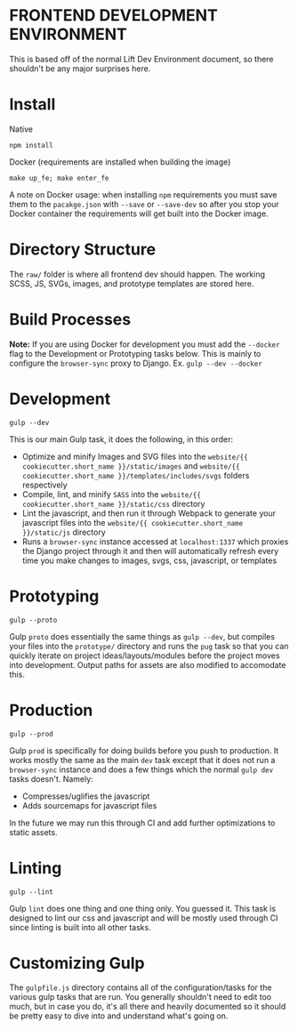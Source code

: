 FRONTEND DEVELOPMENT ENVIRONMENT
=============
This is based off of the normal Lift Dev Environment document, so there shouldn't be any major surprises here.


Install
=========
Native
```
npm install
```

Docker (requirements are installed when building the image)
```
make up_fe; make enter_fe
```

A note on Docker usage: when installing `npm` requirements you must save them to the `pacakge.json` with `--save` or `--save-dev` so after you stop your Docker container the requirements will get built into the Docker image.


Directory Structure
=========
The `raw/` folder is where all frontend dev should happen. The working SCSS, JS, SVGs, images, and prototype templates are stored here.


Build Processes
=========

**Note:** If you are using Docker for development you must add the `--docker` flag to the Development or Prototyping tasks below. This is mainly to configure the `browser-sync` proxy to Django. Ex. `gulp --dev --docker`

Development
======
```
gulp --dev
```
This is our main Gulp task, it does the following, in this order:
  * Optimize and minify Images and SVG files into the `website/{{ cookiecutter.short_name }}/static/images` and `website/{{ cookiecutter.short_name }}/templates/includes/svgs` folders respectively
  * Compile, lint, and minify `SASS` into the `website/{{ cookiecutter.short_name }}/static/css` directory
  * Lint the javascript, and then run it through Webpack to generate your javascript files into the `website/{{ cookiecutter.short_name }}/static/js` directory
  * Runs a `browser-sync` instance accessed at `localhost:1337` which proxies the Django project through it and then will automatically refresh every time you make changes to images, svgs, css, javascript, or templates

Prototyping
======
```
gulp --proto
```
Gulp `proto` does essentially the same things as `gulp --dev`, but compiles your files into the `prototype/` directory and runs the `pug` task so that you can quickly iterate on project ideas/layouts/modules before the project moves into development. Output paths for assets are also modified to accomodate this.

Production
======
```
gulp --prod
```
Gulp `prod` is specifically for doing builds before you push to production. It works mostly the same as the main `dev` task except that it does not run a `browser-sync` instance and does a few things which the normal `gulp dev` tasks doesn't. Namely:
  * Compresses/uglifies the javascript
  * Adds sourcemaps for javascript files

In the future we may run this through CI and add further optimizations to static assets.

Linting
======
```
gulp --lint
```
Gulp `lint` does one thing and one thing only. You guessed it. This task is designed to lint our css and javascript and will be mostly used through CI since linting is built into all other tasks.


Customizing Gulp
========
The `gulpfile.js` directory contains all of the configuration/tasks for the various gulp tasks that are run. You generally shouldn't need to edit too much, but in case you do, it's all there and heavily documented so it should be pretty easy to dive into and understand what's going on.
